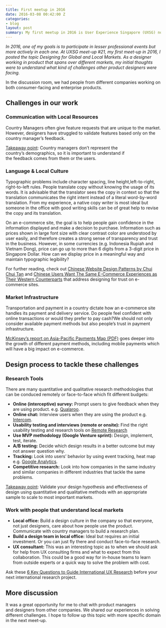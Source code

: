 ```yaml
---
title: First meetup in 2016
date: 2016-03-08 00:42:00 Z
categories:
- blog
layout: post
summary: My first meetup in 2016 is User Experience Singapore (UXSG) no.21
---
```


_In 2016, one of my goals is to participate in lesser professional events but more actively in each one. At UXSG meet-up #21, my first meet-up in 2016, I posted the topic Designing for Global and Local Markets. As a designer working in product that spans over different markets, my initial thoughts were to understand what kind of challenges other product designers were facing._

In the discussion room, we had people from different companies working on both consumer-facing and enterprise products.

## Challenges in our work

### Communication with Local Resources

Country Managers often give feature requests that are unique to the market. However, designers have struggled to validate features based only on the country manager’s feedback.

<span style="text-decoration: underline;">Takeaway point</span>: Country managers don’t represent the country’s demographics, so it is important to understand if the feedback comes from them or the users.

### Language & Local Culture

Typographic problems include character spacing, line height,left-to-right, right-to-left rules. People translate copy without knowing the usage of its words. It is advisable that the translator sees the copy in context so that the translation communicates the right intent instead of a literal word-by-word translation. From my experience, a native copy writer is most ideal but someone in the office with good writing skills can be of great help to revise the copy and its translation.

On an e-commerce site, the goal is to help people gain confidence in the information displayed and make a decision to purchase. Information such as prices shown in large font size with clear contrast color are understood by user easily, and therefore creates a strong sense of transparency and trust in the business. However, in some currencies (e.g. Indonesia Rupiah and Vietnam Dong), price can go up to more than 6 digits from a 3-digit price in Singapore Dollar. How can we display price in a meaningful way and maintain typographic legibility?

For further reading, check out [Chinese Website Design Patterns by Chui Chui Tan](http://www.slideshare.net/cxpartners/chinese-web-design-patterns-how-and-why-theyre-different) and [Chinese Users Want The Same E-Commerce Experiences as Their Western Counterparts](https://uxmag.com/articles/chinese-users-want-the-same-e-com-experiences-as-their-western-counterparts) that address designing for trust on e-commerce sites.

### Market Infrastructure

Transportation and payment in a country dictate how an e-commerce site handles its payment and delivery service. Do people feel confident with online transactions or would they prefer to pay cash?We should not only consider available payment methods but also people’s trust in payment infrastructure.

[McKinsey’s report on Asia-Pacific Payments Map (PDF)](http://www.ey.com/Publication/vwLUAssets/EY_-_Mobile_money_-_the_next_wave_of_growth_in_telecoms/$FILE/EY-mobile-money-the-next-wave.pdf) goes deeper into the growth of different payment methods, including mobile payments which will have a big impact on e-commerce.

## Design process to tackle these challenges

### Research Tools

There are many quantitative and qualitative research methodologies that can be conduced remotely or face-to-face which fit different budgets:


*  **Online (interceptive) survey:** Prompt users to give feedback when they are using product. e.g. [Qualaroo](https://qualaroo.com/).
*  **Online chat:** Interview users when they are using the product e.g. [Intercom](https://www.intercom.io/).
*   **Usability testing and interviews (remote or onsite):** Find the right usability testing and research tools on [Remote Research](http://remoteresear.ch/tools/)
*   **Use MVP methodology (Google Venture sprint):** Design, implement, test, iterate.
*   **A/B testing:** Decide which design results in a better outcome but may not answer question why.
*   **Tracking:** Look into users’ behavior by using event tracking, heat map e.g. [Google Analytics](https://analytics.google.com/).
*   **Competitive research:** Look into how companies in the same industry and similar companies in different industries that tackle the same problems.

<span style="text-decoration: underline;">Takeaway point</span>: Validate your design hypothesis and effectiveness of design using quantitative and qualitative methods with an appropriate sample to scale to most important markets.


### Work with people that understand local markets

*   **Local office:** Build a design culture in the company so that everyone, not just designers, care about how people use the product. Communicate with country managers to build a research plan.
*   **Build a design team in local office:** Ideal but requires an initial investment. Or you can just fly there and conduct face-to-face research.
*   **UX consultant:** This was an interesting topic as to when we should ask for help from UX consulting firms and what to expect from this collaboration. This could be a good way for in-house teams to learn from outside experts or a quick way to solve the problem with cost.

Ask these [6 Key Questions to Guide International UX Research](https://uxmag.com/articles/6-key-questions-to-guide-international-ux-research) before your next international research project.

## More discussion

It was a great opportunity for me to chat with product managers and designers from other companies. We shared our experiences in solving different challenges. I hope to follow up this topic with more specific domain in the next meet-up.